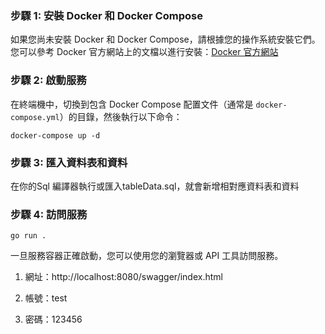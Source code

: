 ### 步驟 1: 安裝 Docker 和 Docker Compose

如果您尚未安裝 Docker 和 Docker Compose，請根據您的操作系統安裝它們。您可以參考 Docker 官方網站上的文檔以進行安裝：[Docker 官方網站](https://docs.docker.com/get-docker/)

### 步驟 2: 啟動服務

在終端機中，切換到包含 Docker Compose 配置文件（通常是 `docker-compose.yml`）的目錄，然後執行以下命令：

```
docker-compose up -d
```

### 步驟 3: 匯入資料表和資料

在你的Sql 編譯器執行或匯入tableData.sql，就會新增相對應資料表和資料


### 步驟 4: 訪問服務
```
go run .
```
一旦服務容器正確啟動，您可以使用您的瀏覽器或 API 工具訪問服務。

1. 網址：http://localhost:8080/swagger/index.html

2. 帳號：test

3. 密碼：123456
